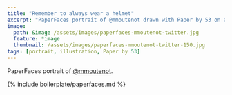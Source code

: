 ```yaml
---
title: "Remember to always wear a helmet"
excerpt: "PaperFaces portrait of @mmoutenot drawn with Paper by 53 on an iPad."
image: 
  path: &image /assets/images/paperfaces-mmoutenot-twitter.jpg 
  feature: *image
  thumbnail: /assets/images/paperfaces-mmoutenot-twitter-150.jpg
tags: [portrait, illustration, Paper by 53]
---
```


PaperFaces portrait of [@mmoutenot](http://twitter.com/mmoutenot).

{% include boilerplate/paperfaces.md %}
